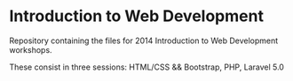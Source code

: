 Introduction to Web Development
===============================

Repository containing the files for 2014 Introduction to Web Development workshops.

These consist in three sessions: HTML/CSS && Bootstrap, PHP, Laravel 5.0
